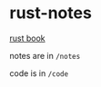 # rust-notes
[rust book](https://rust-book.cs.brown.edu/title-page.html)

notes are in ``/notes``

code is in ``/code``


